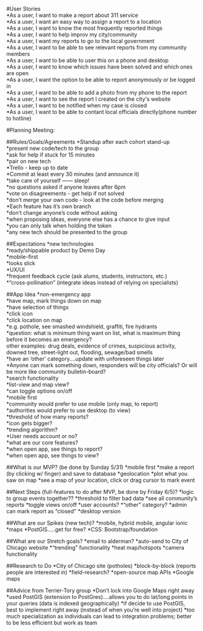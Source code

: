 #User Stories  
  *As a user, I want to make a report about 311 service  
  *As a user, I want an easy way to assign a report to a location  
  *As a user, I want to know the most frequently reported things  
  *As a user, I want to help improv my city/community  
  *As a user, I want my reports to go to the local government  
  *As a user, I want to be able to see relevant reports from my community members  
  *As a user, I want to be able to user this on a phone and desktop  
  *As a user, I want to know which issues have been solved and which ones are open  
  *As a user, I want the option to be able to report anonymously or be logged in  
  *As a user, I want to be able to add a photo from my phone to the report  
  *As a user, I want to see the report I created on the city's website  
  *As a user, I want to be notified when my case is closed  
  *As a user, I want to be able to contant local officials directly(phone number to hotline)  

#Planning Meeting:

##Rules/Goals/Agreements
  *Standup after each cohort stand-up  
  *present new code/tech to the group  
  *ask for help if stuck for 15 minutes  
  *pair on new tech  
  *Trello - keep up to date  
  *Commit at least every 30 minutes (and announce it)  
  *take care of yourself —— sleep!  
  *no questions asked if anyone leaves after 6pm  
  *vote on disagreements - get help if not solved  
  *don’t merge your own code - look at the code before merging  
  *Each feature has it’s own branch  
  *don’t change anyone’s code without asking  
  *when proposing ideas, everyone else has a chance to give input  
  *you can only talk when holding the token  
  *any new tech should be presented to the group  

##Expectations
  *new technologies  
  *ready/shippable product by Demo Day  
  *mobile-first  
  *looks slick  
  *UX/UI  
  *frequent feedback cycle (ask alums, students, instructors, etc.)  
  *“cross-pollination” (integrate ideas instead of relying on specialists)  

##App Idea
  *non-emergency app  
  *have map, mark things down on map  
  *have selection of things   
  *click icon  
  *click location on map  
  *e.g. pothole, see smashed windshield, graffiti, fire hydrants  
  *question: what is minimum thing want on list, what is maximum thing before it becomes an emergency?  
other examples: drug deals, evidence of crimes, suspicious activity, downed tree, street-light out, flooding, sewage/bad smells  
  *have an ‘other’ category….update with unforeseen things later  
  *Anyone can mark something down, responders will be city officials? Or will be more like community bulletin-board?  
  *search functionality  
  *list-view and map view?  
  *can toggle options on/off  
  *mobile first  
  *community would prefer to use mobile (only map, to report)  
  *authorities would prefer to use desktop (to view)  
  *threshold of how many reports?  
  *icon gets bigger?  
  *trending algorithm?  
  *User needs account  or no?  
  *what are our core features?  
  *when open app, see things to report?  
  *when open app, see things to view?  

##What is our MVP? (be done by Sunday 5/31)
  *mobile first
  *make a report (by clicking w/ finger) and save to database
  *geolocation
  *plot what you saw on map
  *see a map of your location, click or drag cursor to mark event

##Next Steps (full-features to do after MVP, be done by Friday 6/5)?
  *logic to group events together??
  *threshold to filter bad data
  *see all community’s reports
  *toggle views on/off
  *user accounts?
  *“other” category?
  *admin can mark report as “closed"
  *desktop version

##What are our Spikes (new tech)?
  *mobile, hybrid mobile, angular ionic
  *maps
  *PostGIS…..get for free?
  *CSS: Bootstrap/foundation

##What are our Stretch goals?
  *email to alderman?
  *auto-send to City of Chicago website
  *“trending” functionality
  *heat map/hotspots
  *camera functionality

##Research to Do
  *City of Chicago site (potholes)
  *block-by-block (reports people are interested in)
  *field-research?
  *open-source map APIs
  *Google maps

##Advice from Terrier-Tory group
  *Don’t lock into Google Maps right away
  *used PostGIS (extension to PostGres)….allows you to do lat/long points in your queries (data is indexed  geographically)
  *if decide to use PostGIS, best to implement right away (instead of when you’re well into project)
  *too much specialization as individuals can lead to integration problems; better to be less efficient but work as team

